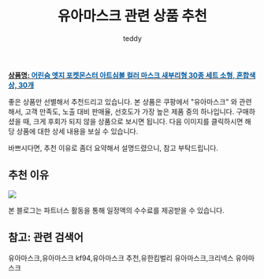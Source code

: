 ﻿---
layout: post
title:  "유아마스크 관련 상품 추천"
author: teddy
categories: [ 가구/인테리어 ]
tags: [유아마스크,유아마스크 kf94,유아마스크 추천,유한킴벌리 유아마스크,크리넥스 유아마스크]
image: https://static.coupangcdn.com/image/retail/images/8827394263951471-ce2c0009-9c56-427b-8796-992580cbb673.jpg 
description: "쿠팡에서 유아마스크 관련 상품으로 가장 고객 선호도가 높은 제품 중 하나입니다."
---

<a href="https://link.coupang.com/re/AFFSDP?lptag=AF3256674&pageKey=6223024351&itemId=12464189891&vendorItemId=79733114235&traceid=V0-153-dae09eff77d7e41c&requestid=20221226231513442120070"><b>상품명: <font color='#01579B'>어린숨 엣지 포켓몬스터 아트심볼 컬러 마스크 새부리형 30종 세트 소형, 혼합색상, 30개</font></b></a>

좋은 상품만 선별해서 추천드리고 있습니다.
본 상품은 쿠팡에서 "유아마스크" 와 관련해서, 고객 만족도, 노출 대비 판매율, 선호도가 가장 높은 제품 중의 하나입니다.
구매하셨을 때, 크게 후회가 되지 않을 상품으로 보시면 됩니다. 
다음 이미지를 클릭하시면 해당 상품에 대한 상세 내용을 보실 수 있습니다.

바쁘시다면, 추천 이유로 좀더 요약해서 설명드렸으니, 참고 부탁드립니다.

## 추천 이유 

<a href="https://link.coupang.com/re/AFFSDP?lptag=AF3256674&pageKey=6223024351&itemId=12464189891&vendorItemId=79733114235&traceid=V0-153-dae09eff77d7e41c&requestid=20221226231513442120070"><img src="https://thumbnail8.coupangcdn.com/thumbnails/remote/q89/image/retail/images/2021/12/07/16/4/a9215632-41b6-4fa0-b8d4-5bc064d7d173.jpg"></a> 

본 블로그는 파트너스 활동을 통해 일정액의 수수료를 제공받을 수 있습니다.

## 참고: 관련 검색어    
유아마스크,유아마스크 kf94,유아마스크 추천,유한킴벌리 유아마스크,크리넥스 유아마스크